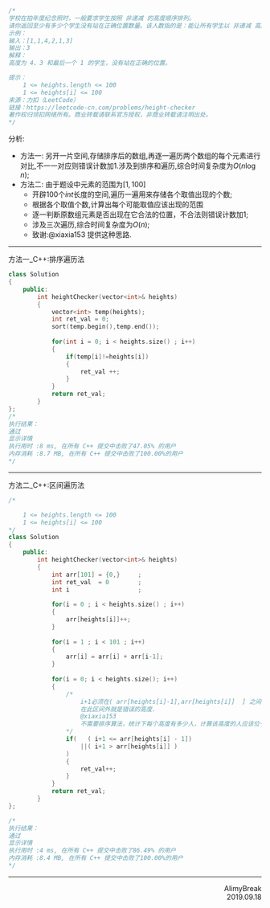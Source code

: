 ```C
/*
学校在拍年度纪念照时，一般要求学生按照 非递减 的高度顺序排列。
请你返回至少有多少个学生没有站在正确位置数量。该人数指的是：能让所有学生以 非递减 高度排列的必要移动人数。
示例：
输入：[1,1,4,2,1,3]
输出：3
解释：
高度为 4、3 和最后一个 1 的学生，没有站在正确的位置。

提示：
    1 <= heights.length <= 100
    1 <= heights[i] <= 100
来源：力扣（LeetCode）
链接：https://leetcode-cn.com/problems/height-checker
著作权归领扣网络所有。商业转载请联系官方授权，非商业转载请注明出处。
*/
```

分析:
+ 方法一: 另开一片空间,存储排序后的数组,再逐一遍历两个数组的每个元素进行对比,不一一对应则错误计数加1.涉及到排序和遍历,综合时间复杂度为$O(n\log n )$;
+ 方法二: 由于题设中元素的范围为$[1,100]$
  + 开辟100个$int$长度的空间,遍历一遍用来存储各个取值出现的个数;
  + 根据各个取值个数,计算出每个可能取值应该出现的范围
  + 逐一判断原数组元素是否出现在它合法的位置，不合法则错误计数加1;
  + 涉及三次遍历,综合时间复杂度为$O(n)$;
  + 致谢:@xiaxia153 提供这种思路.


***
方法一_C++:排序遍历法
```C++
class Solution
{
    public:
        int heightChecker(vector<int>& heights)
        {
            vector<int> temp(heights);
            int ret_val = 0;
            sort(temp.begin(),temp.end());
            
            for(int i = 0; i < heights.size() ; i++)
            {
                if(temp[i]!=heights[i])
                {
                    ret_val ++;
                }
            }
            return ret_val;
        }
};
/*
执行结果：
通过
显示详情
执行用时 :8 ms, 在所有 C++ 提交中击败了47.05% 的用户
内存消耗 :8.7 MB, 在所有 C++ 提交中击败了100.00%的用户
*/
```
***
方法二_C++:区间遍历法
```C++
/*

    1 <= heights.length <= 100
    1 <= heights[i] <= 100
*/
class Solution
{
    public:
        int heightChecker(vector<int>& heights)
        {
            int arr[101] = {0,}     ;
            int ret_val  = 0        ;
            int i                   ;
            
            for(i = 0 ; i < heights.size() ; i++)
            {
                arr[heights[i]]++;
            }
            
            for(i = 1 ; i < 101 ; i++)
            {
                arr[i] = arr[i] + arr[i-1];
            }
            
            for(i = 0; i < heights.size(); i++)
            {
                /* 
                    i+1必须在( arr[heights[i]-1],arr[heights[i]]  ] 之间才合法 ,左开右闭区
                    在此区间外就是错误的高度.
                    @xiaxia153
                    不需要排序算法，统计下每个高度有多少人，计算该高度的人应该位于哪个区间，不在这个区间的都是站错的;
                */
                if(   ( i+1 <= arr[heights[i] - 1])
                    ||( i+1 > arr[heights[i]] )
                )
                {
                    ret_val++;
                }
            }
            return ret_val;
        }
};

/*
执行结果：
通过
显示详情
执行用时 :4 ms, 在所有 C++ 提交中击败了86.49% 的用户
内存消耗 :8.4 MB, 在所有 C++ 提交中击败了100.00%的用户
*/
```
***
<div align =  right>
AlimyBreak
</div >
<div align =  right>
2019.09.18
</div >